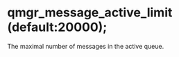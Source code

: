 # qmgr_message_active_limit (default:20000); 


The maximal number of messages in the active queue.



